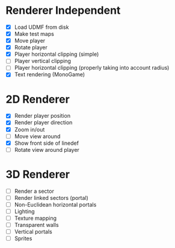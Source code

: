 # Renderer Independent

- [x] Load UDMF from disk
- [x] Make test maps
- [x] Move player
- [x] Rotate player
- [x] Player horizontal clipping (simple)
- [ ] Player vertical clipping
- [ ] Player horizontal clipping (properly taking into account radius)
- [x] Text rendering (MonoGame)

# 2D Renderer

- [x] Render player position
- [x] Render player direction
- [x] Zoom in/out
- [ ] Move view around
- [x] Show front side of linedef
- [ ] Rotate view around player

# 3D Renderer

- [ ] Render a sector
- [ ] Render linked sectors (portal)
- [ ] Non-Euclidean horizontal portals
- [ ] Lighting
- [ ] Texture mapping
- [ ] Transparent walls
- [ ] Vertical portals
- [ ] Sprites